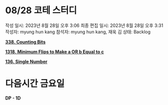 # 08/28 코테 스터디

작성 일시: 2023년 8월 28일 오후 3:06
최종 편집 일시: 2023년 8월 28일 오후 3:31
작성자: myung hun kang
참석자: myung hun kang, 재욱 김
상태: Backlog

**[338. Counting Bits](https://leetcode.com/problems/counting-bits/)**

**[1318. Minimum Flips to Make a OR b Equal to c](https://leetcode.com/problems/minimum-flips-to-make-a-or-b-equal-to-c/)**

**[136. Single Number](https://leetcode.com/problems/single-number/)**

# 다음시간 금요일

**DP - 1D**